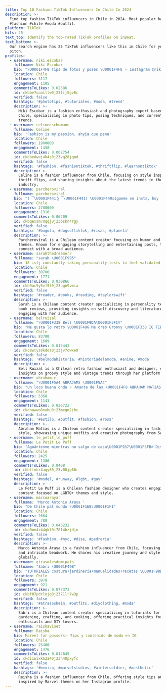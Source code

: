 ```yaml
---
title: Top 10 Fashion TikTok Influencers In Chile In 2024
description: >-
  Find top fashion TikTok influencers in Chile in 2024. Most popular hashtags:
  #fashion #chile #moda #outfit.
platform: TikTok
hits: 25
text_top: Identify the top-rated TikTok profiles on inBeat.
text_bottom: >-
  Our search engine has 25 TikTok influencers like this in Chile for you to
  pitch.
profiles:
  - username: niki.escobar
    fullname: Niki Escobar
    bio: "\U0001F4F8 Tips de fotos y poses \U0001F4F8 ✨ Instagram @nikiescobar ✨ \U0001F496 Fashion Lover \U0001F496"
    location: Chile
    followers: 3117
    engagement: 1105
    commentsToLikes: 0.02586
    id: ckbbv7uuaillw0j23lij5gv8c
    verified: false
    hashtags: '#phototips, #tutoriales, #moda, #trend'
    description: >-
      Niki Escobar is a fashion enthusiast and photography expert based in
      Chile, specializing in photo tips, posing techniques, and current style
      trends.
  - username: celineeschumann
    fullname: Celine
    bio: 'Fashion is my passion, ahyia que pena'
    location: Chile
    followers: 1900000
    engagement: 1458
    commentsToLikes: 0.002754
    id: ckdhxdwej4h4z0j23vq28jqnd
    verified: false
    hashtags: '#fashion, #fashiontiktok, #thriftflip, #learnontiktok'
    description: >-
      Celine is a fashion influencer from Chile, focusing on style inspiration,
      thrift flips, and sharing insights about the latest trends in the fashion
      industry.
  - username: parcheroviral
    fullname: parcheroviral
    bio: "( ͡\U0001F441️ ͜ʖ ͡\U0001F441️) \U0001F449sígueme en insta, hoy cumplo años☝️ los quiero mucho"
    location: Chile
    followers: 2700000
    engagement: 1310
    commentsToLikes: 0.06209
    id: ckbqexzm70qqj0j23oskn4rgy
    verified: false
    hashtags: '#bogota, #dogsoftiktok, #risas, #planeta'
    description: >-
      Parcheroviral is a Chilean content creator focusing on humor and lifestyle
      themes. Known for engaging storytelling and entertaining posts, they
      connect with a broad audience.
  - username: sarahthedreamerr
    fullname: "sarah \U0001F995"
    bio: 18 isfj constantly taking personality tests to feel validated
    location: Chile
    followers: 30700
    engagement: 1771
    commentsToLikes: 0.030866
    id: ckb9ac5y5vf5l0j23ugo9vmia
    verified: false
    hashtags: '#reader, #books, #reading, #taylorswift'
    description: >-
      Sarah is a Chilean content creator specializing in personality tests and
      book reviews, providing insights on self-discovery and literature while
      engaging with her audience.
  - username: belruizal
    fullname: "\U0001F338 Bell \U0001F9DA\U0001F3FC‍♀️"
    bio: "Me gusta lo retro \U0001F496 Me creo Groovy \U0001F338 IG TIENDA @BELENIADISENO ✨"
    location: Chile
    followers: 83700
    engagement: 1689
    commentsToLikes: 0.015443
    id: ckc8wtys0kdot0j23jv7owxe0
    verified: false
    hashtags: '#belmodahistoria, #historiadelamoda, #anime, #moda'
    description: >-
      Bell Ruizal is a Chilean retro fashion enthusiast and designer, sharing
      insights on groovy style and vintage trends through her platform.
  - username: abraham.r_
    fullname: "\U0001F5A4 ABRAJAMS \U0001F5A4"
    bio: "Un loco buena onda ✨ Amante de las \U0001F4F8 ABRAHAM MATIAS \U0001F339 \U0001F1E8\U0001F1F1\U0001F3F3️‍\U0001F308\U0001F4CD stgo"
    location: Chile
    followers: 5368
    engagement: 1143
    commentsToLikes: 0.026722
    id: ckdnuwwo8nubu0j23megm2jhc
    verified: false
    hashtags: '#estilo, #outfit, #fashion, #rosa'
    description: >-
      Abraham Matías is a Chilean content creator specializing in fashion and
      style, showcasing unique outfits and creative photography from Santiago.
  - username: le_petit_le_puff
    fullname: Le Petit Le Puff
    bio: "Aguántenme mientras no salgo de casa\U0001F937\U0001F3FB‍♂️ Diseño de moda y tik toks muy gays☄️"
    location: Chile
    followers: 2425
    engagement: 1386
    commentsToLikes: 0.0408
    id: ckbffubr4aqy30j23v08jg60r
    verified: false
    hashtags: '#model, #runway, #lgbt, #gay'
    description: >-
      Le Petit Le Puff is a Chilean fashion designer who creates engaging TikTok
      content focused on LGBTQ+ themes and style.
  - username: marcoarayar
    fullname: 'Marco Antonio Araya '
    bio: "De Chile pal mundo \U0001F1E8\U0001F1F1"
    location: Chile
    followers: 2664
    engagement: 780
    commentsToLikes: 0.043232
    id: cka0om4z44gkl0i78f4bzjdjo
    verified: false
    hashtags: '#fashion, #nyc, #dise, #pedreria'
    description: >-
      Marco Antonio Araya is a fashion influencer from Chile, focusing on design
      and intricate beadwork. He shares his creative journey and style insights
      globally.
  - username: girasolesdemipais
    fullname: "Sabri \U0001F49B"
    bio: "TUTORIALES costura•jardinería•manualidades•recetas \U0001F98B\U0001F33B"
    location: Chile
    followers: 3978
    engagement: 921
    commentsToLikes: 0.077373
    id: ckbf07pdrlnjq0j2371lr7w3p
    verified: false
    hashtags: '#atrasoshein, #outfits, #diyclothing, #moda'
    description: >-
      Sabri is a Chilean content creator specializing in tutorials for sewing,
      gardening, crafting, and cooking, offering practical insights for
      enthusiasts and DIY lovers.
  - username: raishavinet
    fullname: Raisha
    bio: Marvel for possers✨ Tips y contenido de moda en IG
    location: Chile
    followers: 25400
    engagement: 1476
    commentsToLikes: 0.014845
    id: ckdi1wixk62a40j23h40pxyfc
    verified: false
    hashtags: '#mexico, #marvelstudios, #wintersoldier, #aesthetic'
    description: >-
      Raisha is a fashion influencer from Chile, offering style tips and content
      inspired by Marvel themes on her Instagram profile.
---
```



